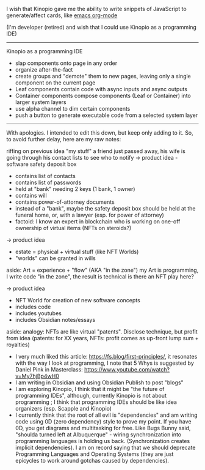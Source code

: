 I wish that Kinopio gave me the ability to write snippets of JavaScript to generate/affect cards, like [emacs org-mode](https://orgmode.org/worg/org-contrib/babel/)

(I'm developer (retired) and wish that I could use Kinopio as a programming IDE)

---

Kinopio as a programming IDE

- slap components onto page in any order
- organize after-the-fact
- create groups and "demote" them to new pages, leaving only a single component on the current page
- Leaf components contain code with async inputs and async outputs
- Container components compose components (Leaf or Container) into larger system layers
- use alpha channel to dim certain components
- push a button to generate executable code from a selected system layer 

---
With apologies.  I intended to edit this down, but keep only adding to it. So, to avoid further delay, here are my raw notes:

riffing on previous idea
"my stuff"
a friend just passed away, his wife is going through his contact lists to see who to notify
-> product idea - software safety deposit box
- contains list of contacts
- contains list of passwords
- held at "bank" needing 2 keys (1 bank, 1 owner) 
- contains will
- contains power-of-attorney documents
- instead of a "bank", maybe the safety deposit box should be held at the funeral home, or, with a lawyer (esp. for power of attorney)
- factoid: I know an expert in blockchain who is working on one-off ownership of virtual items (NFTs on steroids?)

-> product idea
- estate = physical + virtual stuff (like NFT Worlds) 
- "worlds" can be granted in wills

aside: Art = experience + "flow" (AKA "in the zone")
my Art is programming, I write code "in the zone", the result is technical
is there an NFT play here?

-> product idea
- NFT World for creation of new software concepts
- includes code
- includes youtubes
- includes Obsidian notes/essays

aside: analogy: NFTs are like virtual "patents".  Disclose technique, but profit from idea (patents: for XX years, NFTs: profit comes as up-front lump sum + royalties)

- I very much liked this article: https://fs.blog/first-principles/, it resonates with the way I look at programming, I note that 5 Whys is suggested by Daniel Pink in Masterclass: https://www.youtube.com/watch?v=My7hjBp4wH0
- I am writing in Obsidian and using Obsidian Publish to post "blogs"
- I am exploring Kinopio, I think that it might be "the future of programming IDEs", although, currently Kinopio is not about programming ; I think that programming IDEs should be like idea organizers (esp. Scapple and Kinopio)
- I currently think that the root of all evil is "dependencies" and am writing code using 0D (zero dependency) style to prove my point.  If you have 0D, you get diagrams and multitasking for free.  Like Bugs Bunny said, "shoulda turned left at Albuquerque" - wiring synchronization into programming languages is holding us back.  (Synchronization creates implicit dependencies).  I am on record saying that we should deprecate Programming Languages and Operating Systems (they are just epicycles to work around gotchas caused by dependencies).